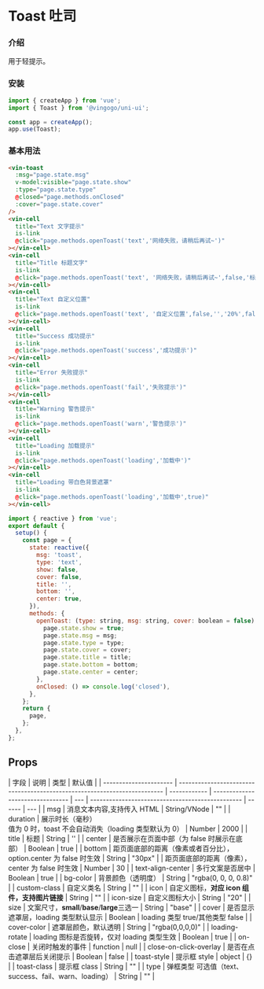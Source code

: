 # Toast 吐司

### 介绍

用于轻提示。

### 安装

```javascript
import { createApp } from 'vue';
import { Toast } from '@vingogo/uni-ui';

const app = createApp();
app.use(Toast);
```

### 基本用法

```html
<vin-toast
  :msg="page.state.msg"
  v-model:visible="page.state.show"
  :type="page.state.type"
  @closed="page.methods.onClosed"
  :cover="page.state.cover"
/>
<vin-cell
  title="Text 文字提示"
  is-link
  @click="page.methods.openToast('text','网络失败，请稍后再试~')"
></vin-cell>
<vin-cell
  title="Title 标题文字"
  is-link
  @click="page.methods.openToast('text', '网络失败，请稍后再试~',false,'标题文字')"
></vin-cell>
<vin-cell
  title="Text 自定义位置"
  is-link
  @click="page.methods.openToast('text', '自定义位置',false,'','20%',false)"
></vin-cell>
<vin-cell
  title="Success 成功提示"
  is-link
  @click="page.methods.openToast('success','成功提示')"
></vin-cell>
<vin-cell
  title="Error 失败提示"
  is-link
  @click="page.methods.openToast('fail','失败提示')"
></vin-cell>
<vin-cell
  title="Warning 警告提示"
  is-link
  @click="page.methods.openToast('warn','警告提示')"
></vin-cell>
<vin-cell
  title="Loading 加载提示"
  is-link
  @click="page.methods.openToast('loading','加载中')"
></vin-cell>
<vin-cell
  title="Loading 带白色背景遮罩"
  is-link
  @click="page.methods.openToast('loading','加载中',true)"
></vin-cell>
```

```javascript
import { reactive } from 'vue';
export default {
  setup() {
    const page = {
      state: reactive({
        msg: 'toast',
        type: 'text',
        show: false,
        cover: false,
        title: '',
        bottom: '',
        center: true,
      }),
      methods: {
        openToast: (type: string, msg: string, cover: boolean = false) => {
          page.state.show = true;
          page.state.msg = msg;
          page.state.type = type;
          page.state.cover = cover;
          page.state.title = title;
          page.state.bottom = bottom;
          page.state.center = center;
        },
        onClosed: () => console.log('closed'),
      },
    };
    return {
      page,
    };
  },
};
```

## Props

| 字段                   | 说明                                                                      | 类型         | 默认值                           |
| ---------------------- | ------------------------------------------------------------------------- | ------------ | -------------------------------- | --- | ------------------------------------------------ | ------ | --- |
| msg                    | 消息文本内容,支持传入 HTML                                                | String/VNode | ""                               |
| duration               | 展示时长（毫秒）<br>值为 0 时，toast 不会自动消失（loading 类型默认为 0） | Number       | 2000                             |
| title                  | 标题                                                                      | String       | ''                               |
| center                 | 是否展示在页面中部（为 false 时展示在底部）                               | Boolean      | true                             |
| bottom                 | 距页面底部的距离（像素或者百分比），option.center 为 false 时生效         | String       | "30px"                           |     | 距页面底部的距离（像素），center 为 false 时生效 | Number | 30  |
| text-align-center      | 多行文案是否居中                                                          | Boolean      | true                             |
| bg-color               | 背景颜色（透明度）                                                        | String       | "rgba(0, 0, 0, 0.8)"             |
| custom-class           | 自定义类名                                                                | String       | ""                               |
| icon                   | 自定义图标，**对应 icon 组件，支持图片链接**                              | String       | ""                               |
| icon-size              | 自定义图标大小                                                            | String       | "20"                             |
| size                   | 文案尺寸，**small**/**base**/**large**三选一                              | String       | "base"                           |
| cover                  | 是否显示遮罩层，loading 类型默认显示                                      | Boolean      | loading 类型 true/其他类型 false |
| cover-color            | 遮罩层颜色，默认透明                                                      | String       | "rgba(0,0,0,0)"                  |
| loading-rotate         | loading 图标是否旋转，仅对 loading 类型生效                               | Boolean      | true                             |
| on-close               | 关闭时触发的事件                                                          | function     | null                             |
| close-on-click-overlay | 是否在点击遮罩层后关闭提示                                                | Boolean      | false                            |
| toast-style            | 提示框 style                                                              | object       | {}                               |
| toast-class            | 提示框 class                                                              | String       | ""                               |
| type                   | 弹框类型 可选值（text、success、fail、warn、loading）                     | String       | ""                               |
